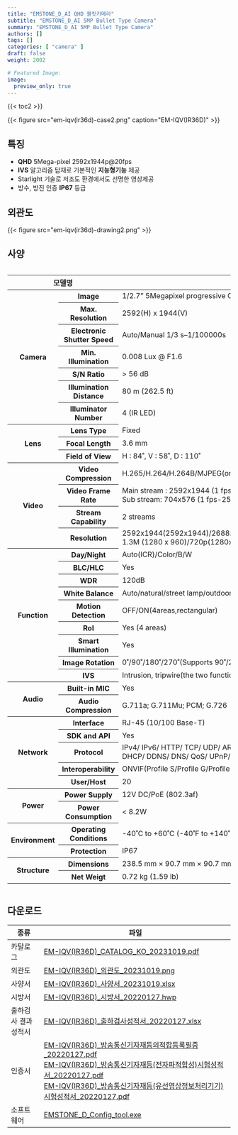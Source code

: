 ```yaml
---
title: "EMSTONE_D_AI QHD 블릿카메라"
subtitle: "EMSTONE_D_AI 5MP Bullet Type Camera"
summary: "EMSTONE_D_AI 5MP Bullet Type Camera"
authors: []
tags: []
categories: [ "camera" ]
draft: false
weight: 2002

# Featured Image:
image:
  preview_only: true
---
```


{{< toc2 >}}

<div class="container">
<div class="row justify-content-center align-items-center">
<div class="col-sm-6">

{{< figure src="em-iqv(ir36d)-case2.png" caption="EM-IQV(IR36D)" >}}

</div>
</div>
</div>

<div class="container">
<div class="row justify-content-center">
<div class="col-sm-6 pl-0">

## 특징

- **QHD** 5Mega-pixel 2592x1944p@20fps
- **IVS** 알고리즘 탑재로 기본적인 **지능형기능** 제공
- Starlight 기술로 저조도 환경에서도 선명한 영상제공
- 방수, 방진 인증 **IP67** 등급


</div>
<div class="col-sm-6 pl-0">

## 외관도

{{< figure src="em-iqv(ir36d)-drawing2.png" >}}

</div>
</div>
</div>

## 사양

<div style="overflow-x: auto">
<table class="spec">
<thead>
<tr>
<th colspan="2">모델명</th>
<th>EM-IQV(IR36D)</th>
</tr>
</thead>
<tbody>
<tr>
<th rowspan="7">Camera</th>
<th>Image</th>
<td>1/2.7” 5Megapixel progressive CMOS</td>
</tr>
<tr>
<th>Max. Resolution</th>
<td>2592(H) x 1944(V)</td>
</tr>
<tr>
<th>Electronic Shutter Speed</th>
<td>Auto/Manual 1/3 s–1/100000s</td>
</tr>
<tr>
<th>Min. Illumination</th>
<td>0.008 Lux @ F1.6</td>
</tr>
<tr>
<th>S/N Ratio</th>
<td>> 56 dB</td>
</tr>
<tr>
<th>Illumination Distance</th>
<td>80 m (262.5 ft)</td>
</tr>
<tr>
<th>Illuminator Number</th>
<td>4 (IR LED)</td>
</tr>
<tr>
<th rowspan="3">Lens</th>
<th>Lens Type</th>
<td>Fixed</td>
</tr>
<tr>
<th>Focal Length</th>
<td>3.6 mm</td>
</tr>
<tr>
<th>Field of View</th>
<td>H : 84˚, V : 58˚, D : 110˚</td>
</tr>
<tr>
<th rowspan="4">Video</th>
<th>Video Compression</th>
<td>H.265/H.264/H.264B/MJPEG(only supported by the substream)/ Smart H.265+/ Smart H.264+</td>
</tr>
<tr>
<th>Video Frame Rate</th>
<td>Main stream : 2592x1944 (1 fps-20 fps) / 2688x1520 (1 fps-25/30 fps)<br>Sub stream: 704x576 (1 fps-25 fps) / 704x480 (1 fps-30 fps)</td>
</tr>
<tr>
<th>Stream Capability</th>
<td>2 streams</td>
</tr>
<tr>
<th>Resolution</th>
<td>2592x1944(2592x1944)/2688x1520(2688x1520)/3M(2048x1536)/2304x1296(2304x1296)/1080p(1920x1080)/<br>1.3M (1280 x 960)/720p(1280x720)/D1(704x 576/704x480)/VGA(640x480)/CIF(352x288/352x240)</td>
</tr>
<th rowspan="9">Function</th>
<th>Day/Night</th>
<td>Auto(ICR)/Color/B/W</td>
</tr>
<tr>
<th>BLC/HLC</th>
<td>Yes</td>
</tr>
<tr>
<th>WDR</th>
<td>120dB</td>
</tr>
<tr>
<th>White Balance</th>
<td>Auto/natural/street lamp/outdoor/manual/regional custom</td>
</tr>
<tr>
<th>Motion Detection</th>
<td>OFF/ON(4areas,rectangular)</td>
</tr>
<tr>
<th>RoI</th>
<td>Yes (4 areas)</td>
</tr>
<tr>
<th>Smart Illumination</th>
<td>Yes</td>
</tr>
<tr>
<th>Image Rotation</th>
<td>0˚/90˚/180˚/270˚(Supports 90˚/270˚ with 2592x1944 resolution and lower.)</td>
</tr>
<tr>
<th>IVS</th>
<td>Intrusion, tripwire(the two functions support the classification and accurate detection of vehicle and human)</td>
</tr>
<th rowspan="2">Audio</th>
<th>Built-in MIC</th>
<td>Yes</td>
<tr>
<th>Audio Compression</th>
<td>G.711a; G.711Mu; PCM; G.726</td>
</tr>
<th rowspan="5">Network</th>
<th>Interface</th>
<td>RJ-45 (10/100 Base-T)</td>
</tr>
<tr>
<th>SDK and API</th>
<td>Yes</td>
</tr>
<tr>
<th>Protocol</th>
<td>IPv4/ IPv6/ HTTP/ TCP/ UDP/ ARP/ RTP / RTSP/ RTCP/ RTMP/ SMTP/ FTP/ SFTP/ <br>DHCP/ DDNS/ DNS/ QoS/ UPnP/ NTP/ Multicast/ ICMP/ IGMP/ NFS/ PPPoE/ Bonjour</td>
</tr>
<tr>
<th>Interoperability</th>
<td>ONVIF(Profile S/Profile G/Profile T)/CGI/ P2P/ Milestone/ Genetec / P2P</td>
</tr>
<tr>
<th>User/Host</th>
<td>20</td>
</tr>
<th rowspan="2">Power</th>
<th>Power Supply</th>
<td>12V DC/PoE (802.3af)</td>
</tr>
<tr>
<th>Power Consumption</th>
<td>< 8.2W</td>
</tr>
<th rowspan="2">Environment</th>
<th>Operating Conditions</th>
<td>-40˚C to +60˚C (-40˚F to +140˚F)/less than ≤ 95% RH</td>
</tr>
<tr>
<th>Protection</th>
<td>IP67</td>
</tr>
<th rowspan="2">Structure</th>
<th>Dimensions</th>
<td>238.5 mm × 90.7 mm × 90.7 mm (9.39" × 3.57" × 3.57")</td>
</tr>
<tr>
<th>Net Weigt</th>
<td>0.72 kg (1.59 lb)</td>
</tr>
</tbody>
</table>
</div>

## 다운로드

종류 | 파일
---- | ----
카탈로그 | [EM-IQV(IR36D)_CATALOG_KO_20231019.pdf](https://www.emstone.com/data/sales/ko/EM-IQV(IR36D)_CATALOG_KO_20231019.pdf)
외관도 | [EM-IQV(IR36D)_외관도_20231019.png](https://www.emstone.com/data/sales/ko/EM-IQV(IR36D)_외관도_20231019.png)
사양서 | [EM-IQV(IR36D)_사양서_20231019.xlsx](https://www.emstone.com/data/sales/ko/EM-IQV(IR36D)_사양서_20231019.xlsx)
시방서 | [EM-IQV(IR36D)_시방서_20220127.hwp](https://www.emstone.com/data/sales/ko/EM-IQV(IR36D)_시방서_20220127.hwp)
출하검사 결과 성적서 | [EM-IQV(IR36D)_출하검사성적서_20220127.xlsx](https://www.emstone.com/data/sales/ko/EM-IQV(IR36D)_출하검사성적서_20220127.xlsx)
인증서 | [EM-IQV(IR36D)_방송통신기자재등의적합등록필증_20220127.pdf](https://www.emstone.com/data/sales/ko/EM-IQV(IR36D)_방송통신기자재등의적합등록필증_20220127.pdf)<br>[EM-IQV(IR36D)_방송통신기자재등(전자파적합성)시험성적서_20220127.pdf](https://www.emstone.com/data/sales/ko/EM-IQV(IR36D)_방송통신기자재등(전자파적합성)시험성적서_20220127.pdf)<br>[EM-IQV(IR36D)_방송통신기자재등(유선영상정보처리기기)시험성적서_20220127.pdf](https://www.emstone.com/data/sales/ko/EM-IQV(IR36D)_방송통신기자재등(유선영상정보처리기기)시험성적서_20220127.pdf)
소프트웨어 | [EMSTONE_D_Config_tool.exe](https://www.emstone.com/data/sales/ko/EMSTONE_D_Config_tool.exe)
